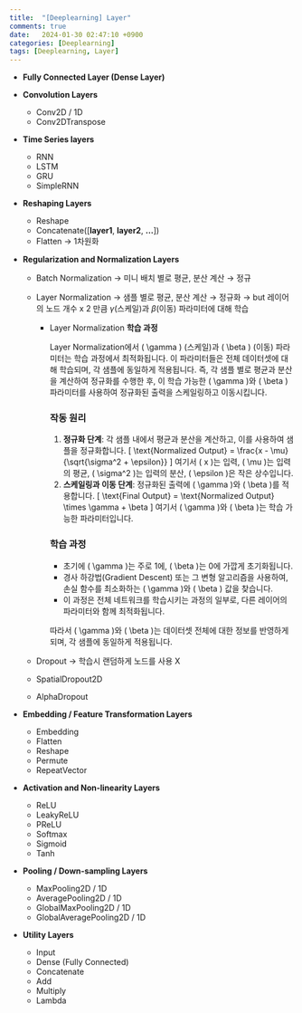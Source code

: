 ```yaml
---
title:  "[Deeplearning] Layer"
comments: true
date:   2024-01-30 02:47:10 +0900
categories: [Deeplearning]
tags: [Deeplearning, Layer]
---
```


- **Fully Connected Layer (Dense Layer)**

- **Convolution Layers**
    - Conv2D / 1D
    - Conv2DTranspose

- **Time Series layers**
    - RNN
    - LSTM
    - GRU
    - SimpleRNN

- **Reshaping Layers**
    - Reshape
    - Concatenate([**layer1**, **layer2**, **…**])
    - Flatten → 1차원화

- **Regularization and Normalization Layers**
    - Batch Normalization → 미니 배치 별로 평균, 분산 계산 → 정규
        
    - Layer Normalization → 샘플 별로 평균, 분산 계산 → 정규화 → but 레이어의 노드 개수 x 2 만큼 _γ_(스케일)과 _β_(이동) 파라미터에 대해 학습
        
        - Layer Normalization **학습 과정**
            
            Layer Normalization에서 \( \gamma \) (스케일)과 \( \beta \) (이동) 파라미터는 학습 과정에서 최적화됩니다. 이 파라미터들은 전체 데이터셋에 대해 학습되며, 각 샘플에 동일하게 적용됩니다. 즉, 각 샘플 별로 평균과 분산을 계산하여 정규화를 수행한 후, 이 학습 가능한 \( \gamma \)와 \( \beta \) 파라미터를 사용하여 정규화된 출력을 스케일링하고 이동시킵니다.
            
            ### 작동 원리
            
            1. **정규화 단계**: 각 샘플 내에서 평균과 분산을 계산하고, 이를 사용하여 샘플을 정규화합니다. \[ \text{Normalized Output} = \frac{x - \mu}{\sqrt{\sigma^2 + \epsilon}} \] 여기서 \( x \)는 입력, \( \mu \)는 입력의 평균, \( \sigma^2 \)는 입력의 분산, \( \epsilon \)은 작은 상수입니다.
            2. **스케일링과 이동 단계**: 정규화된 출력에 \( \gamma \)와 \( \beta \)를 적용합니다. \[ \text{Final Output} = \text{Normalized Output} \times \gamma + \beta \] 여기서 \( \gamma \)와 \( \beta \)는 학습 가능한 파라미터입니다.
            
            ### 학습 과정
            
            - 초기에 \( \gamma \)는 주로 1에, \( \beta \)는 0에 가깝게 초기화됩니다.
            - 경사 하강법(Gradient Descent) 또는 그 변형 알고리즘을 사용하여, 손실 함수를 최소화하는 \( \gamma \)와 \( \beta \) 값을 찾습니다.
            - 이 과정은 전체 네트워크를 학습시키는 과정의 일부로, 다른 레이어의 파라미터와 함께 최적화됩니다.
            
            따라서 \( \gamma \)와 \( \beta \)는 데이터셋 전체에 대한 정보를 반영하게 되며, 각 샘플에 동일하게 적용됩니다.
            
    - Dropout → 학습시 랜덤하게 노드를 사용 X
        
    - SpatialDropout2D
        
    - AlphaDropout
        
- **Embedding / Feature Transformation Layers**
    - Embedding
    - Flatten
    - Reshape
    - Permute
    - RepeatVector


- **Activation and Non-linearity Layers**
    - ReLU
    - LeakyReLU
    - PReLU
    - Softmax
    - Sigmoid
    - Tanh

- **Pooling / Down-sampling Layers**
    - MaxPooling2D / 1D
    - AveragePooling2D / 1D
    - GlobalMaxPooling2D / 1D
    - GlobalAveragePooling2D / 1D

- **Utility Layers**
    - Input
    - Dense (Fully Connected)
    - Concatenate
    - Add
    - Multiply
    - Lambda